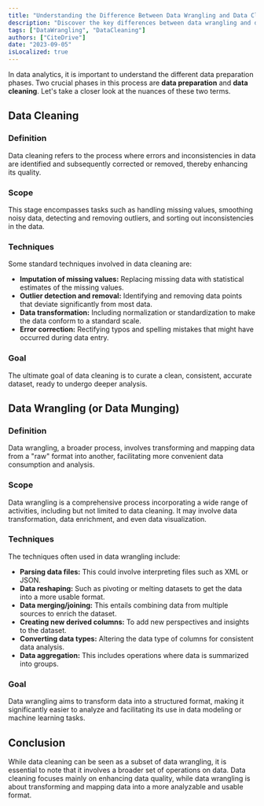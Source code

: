 ```yaml
---
title: "Understanding the Difference Between Data Wrangling and Data Cleaning"
description: "Discover the key differences between data wrangling and data cleaning in our latest blog post. Learn about the techniques, scope, and goals of each process to enhance your data analysis and preparation strategies. Equip yourself with the knowledge to handle data more effectively and make informed decisions in your data projects."
tags: ["DataWrangling", "DataCleaning"]
authors: ["CiteDrive"]
date: "2023-09-05"
isLocalized: true
---
```



In data analytics, it is important to understand the different data preparation phases. Two crucial phases in this process are **data preparation** and **data cleaning**. Let's take a closer look at the nuances of these two terms.

## Data Cleaning

### **Definition**

Data cleaning refers to the process where errors and inconsistencies in data are identified and subsequently corrected or removed, thereby enhancing its quality.

### **Scope**

This stage encompasses tasks such as handling missing values, smoothing noisy data, detecting and removing outliers, and sorting out inconsistencies in the data.

### **Techniques**

Some standard techniques involved in data cleaning are:

- **Imputation of missing values:** Replacing missing data with statistical estimates of the missing values.
- **Outlier detection and removal:** Identifying and removing data points that deviate significantly from most data.
- **Data transformation:** Including normalization or standardization to make the data conform to a standard scale.
- **Error correction:** Rectifying typos and spelling mistakes that might have occurred during data entry.

### **Goal**

The ultimate goal of data cleaning is to curate a clean, consistent, accurate dataset, ready to undergo deeper analysis.

## Data Wrangling (or Data Munging)

### **Definition**

Data wrangling, a broader process, involves transforming and mapping data from a "raw" format into another, facilitating more convenient data consumption and analysis.

### **Scope**

Data wrangling is a comprehensive process incorporating a wide range of activities, including but not limited to data cleaning. It may involve data transformation, data enrichment, and even data visualization.

### **Techniques**

The techniques often used in data wrangling include:

- **Parsing data files:** This could involve interpreting files such as XML or JSON.
- **Data reshaping:** Such as pivoting or melting datasets to get the data into a more usable format.
- **Data merging/joining:** This entails combining data from multiple sources to enrich the dataset.
- **Creating new derived columns:** To add new perspectives and insights to the dataset.
- **Converting data types:** Altering the data type of columns for consistent data analysis.
- **Data aggregation:** This includes operations where data is summarized into groups.

### **Goal**

Data wrangling aims to transform data into a structured format, making it significantly easier to analyze and facilitating its use in data modeling or machine learning tasks.

## Conclusion

While data cleaning can be seen as a subset of data wrangling, it is essential to note that it involves a broader set of operations on data. Data cleaning focuses mainly on enhancing data quality, while data wrangling is about transforming and mapping data into a more analyzable and usable format.
